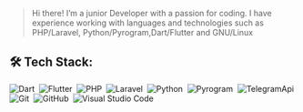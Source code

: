 
> Hi there! I’m a junior Developer with a passion for coding. I have experience working with languages and technologies such as PHP/Laravel, Python/Pyrogram,Dart/Flutter and GNU/Linux


## 🛠️ Tech Stack:
![Dart](https://img.shields.io/badge/-Dart-555?style=flat&logo=dart)&nbsp;
![Flutter](https://img.shields.io/badge/-Flutter-555?style=flat&logo=flutter)&nbsp;
![PHP](https://img.shields.io/badge/-PHP-555?style=flat&logo=php)&nbsp;
![Laravel](https://img.shields.io/badge/-Laravel-555?style=flat&logo=laravel)&nbsp;
![Python](https://img.shields.io/badge/-Python-555?style=flat&logo=python)&nbsp;
![Pyrogram](https://img.shields.io/badge/-Pyrogram-555?style=flat&logo=pyrogram)&nbsp;
![TelegramApi](https://img.shields.io/badge/-Telegram%20API-555?style=flat&logo=telegram)&nbsp;
![Git](https://img.shields.io/badge/-Git-555?style=flat&logo=git)&nbsp;
![GitHub](https://img.shields.io/badge/-GitHub-555?style=flat&logo=github)&nbsp;
![Visual Studio Code](https://img.shields.io/badge/-Visual%20Studio%20Code-555?style=flat&logo=visual-studio-code&logoColor=007ACC)&nbsp;

  
